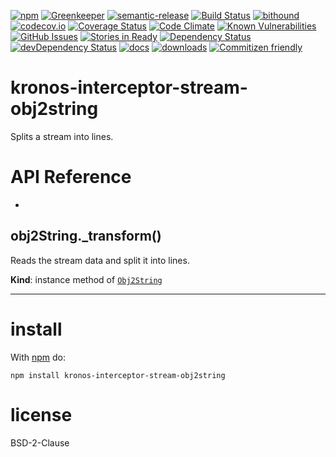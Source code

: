 [![npm](https://img.shields.io/npm/v/kronos-interceptor-stream-obj2string.svg)](https://www.npmjs.com/package/kronos-interceptor-stream-obj2string)
[![Greenkeeper](https://badges.greenkeeper.io/Kronos-Integration/kronos-interceptor-stream-obj2string.svg)](https://greenkeeper.io/)
[![semantic-release](https://img.shields.io/badge/%20%20%F0%9F%93%A6%F0%9F%9A%80-semantic--release-e10079.svg)](https://github.com/Kronos-Integration/kronos-interceptor-stream-obj2string)
[![Build Status](https://secure.travis-ci.org/Kronos-Integration/kronos-interceptor-stream-obj2string.png)](http://travis-ci.org/Kronos-Integration/kronos-interceptor-stream-obj2string)
[![bithound](https://www.bithound.io/github/Kronos-Integration/kronos-interceptor-stream-obj2string/badges/score.svg)](https://www.bithound.io/github/Kronos-Integration/kronos-interceptor-stream-obj2string)
[![codecov.io](http://codecov.io/github/Kronos-Integration/kronos-interceptor-stream-obj2string/coverage.svg?branch=master)](http://codecov.io/github/Kronos-Integration/kronos-interceptor-stream-obj2string?branch=master)
[![Coverage Status](https://coveralls.io/repos/Kronos-Integration/kronos-interceptor-stream-obj2string/badge.svg)](https://coveralls.io/r/Kronos-Integration/kronos-interceptor-stream-obj2string)
[![Code Climate](https://codeclimate.com/github/Kronos-Integration/kronos-interceptor-stream-obj2string/badges/gpa.svg)](https://codeclimate.com/github/Kronos-Integration/kronos-interceptor-stream-obj2string)
[![Known Vulnerabilities](https://snyk.io/test/github/Kronos-Integration/kronos-interceptor-stream-obj2string/badge.svg)](https://snyk.io/test/github/Kronos-Integration/kronos-interceptor-stream-obj2string)
[![GitHub Issues](https://img.shields.io/github/issues/Kronos-Integration/kronos-interceptor-stream-obj2string.svg?style=flat-square)](https://github.com/Kronos-Integration/kronos-interceptor-stream-obj2string/issues)
[![Stories in Ready](https://badge.waffle.io/Kronos-Integration/kronos-interceptor-stream-obj2string.svg?label=ready&title=Ready)](http://waffle.io/Kronos-Integration/kronos-interceptor-stream-obj2string)
[![Dependency Status](https://david-dm.org/Kronos-Integration/kronos-interceptor-stream-obj2string.svg)](https://david-dm.org/Kronos-Integration/kronos-interceptor-stream-obj2string)
[![devDependency Status](https://david-dm.org/Kronos-Integration/kronos-interceptor-stream-obj2string/dev-status.svg)](https://david-dm.org/Kronos-Integration/kronos-interceptor-stream-obj2string#info=devDependencies)
[![docs](http://inch-ci.org/github/Kronos-Integration/kronos-interceptor-stream-obj2string.svg?branch=master)](http://inch-ci.org/github/Kronos-Integration/kronos-interceptor-stream-obj2string)
[![downloads](http://img.shields.io/npm/dm/kronos-interceptor-stream-obj2string.svg?style=flat-square)](https://npmjs.org/package/kronos-interceptor-stream-obj2string)
[![Commitizen friendly](https://img.shields.io/badge/commitizen-friendly-brightgreen.svg)](http://commitizen.github.io/cz-cli/)

kronos-interceptor-stream-obj2string
=====
Splits a stream into lines.

# API Reference

* <a name="Obj2String+_transform"></a>

## obj2String._transform()
Reads the stream data and split it into lines.

**Kind**: instance method of [<code>Obj2String</code>](#Obj2String)  

* * *

install
=======

With [npm](http://npmjs.org) do:

```shell
npm install kronos-interceptor-stream-obj2string
```

license
=======

BSD-2-Clause
